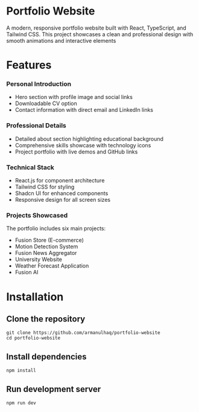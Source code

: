 # Portfolio Website
A modern, responsive portfolio website built with React, TypeScript, and Tailwind CSS. This project showcases a clean and professional design with smooth animations and interactive elements

# Features
### Personal Introduction
- Hero section with profile image and social links
- Downloadable CV option
- Contact information with direct email and LinkedIn links
  
### Professional Details
- Detailed about section highlighting educational background
- Comprehensive skills showcase with technology icons
- Project portfolio with live demos and GitHub links

### Technical Stack
- React.js for component architecture
- Tailwind CSS for styling
- Shadcn UI for enhanced components
- Responsive design for all screen sizes

### Projects Showcased
The portfolio includes six main projects:
- Fusion Store (E-commerce)
- Motion Detection System
- Fusion News Aggregator
- University Website
- Weather Forecast Application
- Fusion AI

# Installation
## Clone the repository
```
git clone https://github.com/armanulhaq/portfolio-website
cd portfolio-website
```
## Install dependencies
```
npm install
```

## Run development server
```
npm run dev
```
